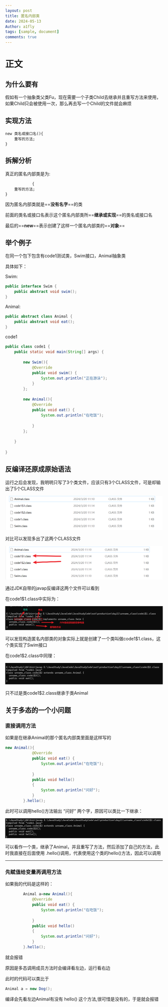 ```yaml
---
layout: post
title: 匿名内部类
date: 2024-05-13 
Author: a1fly
tags: [sample, document]
comments: true
---
```


# 正文
## 为什么要有

假如有一个抽象类父类Fu，现在需要一个子类Child去继承并且重写方法来使用，如果Child只会被使用一次，那么再去写一个Child的文件就会麻烦



## 实现方法

``````
new 类名或接口名(){
	重写的方法;
}
``````



## 拆解分析

真正的匿名内部类是为:

```
			{
	重写的方法;
}
```

因为匿名内部类就是==**没有名字**==的类

前面的类名或接口名表示这个匿名内部类所==**继承或实现**==的类名或接口名

最后的==**new**==表示创建了这样一个匿名内部类的==**对象**==





## 举个例子

在同一个包下包含有code1测试类，Swim接口，Animal抽象类

具体如下：

Swim:

```Java
public interface Swim {
    public abstract void swim();
}
```



Animal:

```Java
public abstract class Animal {
    public abstract void eat();
}
```



code1

```Java
public class code1 {
    public static void main(String[] args) {

        new Swim(){
            @Override
            public void swim() {
                System.out.println("正在游泳");
            }
        };
        
        new Animal(){
            @Override
            public void eat() {
                System.out.println("在吃饭");

            }
        };
        
    }

}
```



## 反编译还原成原始语法



运行之后会发现，我明明只写了3个类文件，应该只有3个CLASS文件，可是却输出了5个CLASS文件

![image-20240320112656029](../images/image-20240320112656029.png)

对比可以发现多出了这两个CLASS文件

![image-20240320112745647](../images/image-20240320112745647.png)

通过JDK自带的javap反编译这两个文件可以看到

在code1$1.class中实际为：

![image-20240320113613112](../images/image-20240320113613112.png)

可以发现构造匿名内部类的对象实际上就是创建了一个类叫做code1$1.class，这个类实现了Swim接口

在code1$2.class中同理：

![image-20240320113851486](../images/image-20240320113851486.png)

只不过是类code1$2.class继承于类Animal







## 关于多态的一个小问题

### 直接调用方法

如果是在继承Animal的那个匿名内部类里面是这样写的

```java
new Animal(){
            @Override
            public void eat() {
                System.out.println("在吃饭");

            }
            public void hello()
            {
                System.out.println("问好");
            }
        }.hello();
```

此时可以调用hello()方法输出  “问好”  两个字，原因可以类比一下继承：

![image-20240320132847554](../images/image-20240320132847554.png)

可以看作一个类，继承了Animal，并且重写了方法，然后添加了自己的方法，此时我直接在后面使用 .hello()调用，代表使用这个类的hello()方法，因此可以调用

---

### 先赋值给变量再调用方法



如果我的代码是这样的：

```Java
        Animal a=new Animal(){
            @Override
            public void eat() {
                System.out.println("在吃饭");

            }
            public void hello()
            {
                System.out.println("问好");
            }
        }.hello();

```

就会报错

原因是多态调用成员方法时会编译看左边，运行看右边

此时的代码可以类比于

```Java
Animal a = new Dog();
```

编译会先看左边Animal有没有 hello() 这个方法,很可惜是没有的，于是就会报错

















